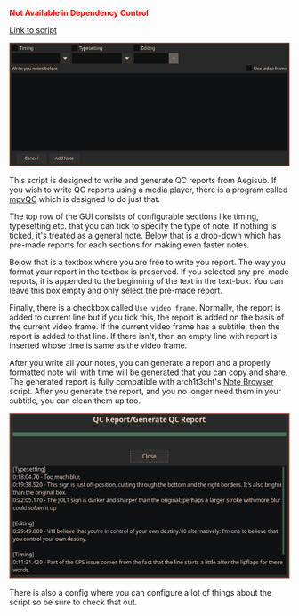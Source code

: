 <font color="red">**Not Available in Dependency Control**</font>

[Link to script](https://github.com/PhosCity/Aegisub-Scripts/blob/main/macros/phos.qcreport.moon)

![image](./assets/qcreport-main.png)

This script is designed to write and generate QC reports from Aegisub. If you wish to write QC reports using a media player, there is a program called [mpvQC](https://github.com/mpvqc/mpvQC) which is designed to do just that.

The top row of the GUI consists of configurable sections like timing, typesetting etc. that you can tick to specify the type of note. If nothing is ticked, it's treated as a general note. Below that is a drop-down which has pre-made reports for each sections for making even faster notes.

Below that is a textbox where you are free to write you report. The way you format your report in the textbox is preserved. If you selected any pre-made reports, it is appended to the beginning of the text in the text-box. You can leave this box empty and only select the pre-made report.

Finally, there is a checkbox called `Use video frame`. Normally, the report is added to current line but if you tick this, the report is added on the basis of the current video frame. If the current video frame has a subtitle, then the report is added to that line. If there isn't, then an empty line with report is inserted whose time is same as the video frame.

After you write all your notes, you can generate a report and a properly formatted note will with time will be generated that you can copy and share. The generated report is fully compatible with arch1t3cht's [Note Browser](https://github.com/arch1t3cht/Aegisub-Scripts#note-browser) script. After you generate the report, and you no longer need them in your subtitle, you can clean them up too.

![image](./assets/qcreport-generate.png)

There is also a config where you can configure a lot of things about the script so be sure to check that out.
